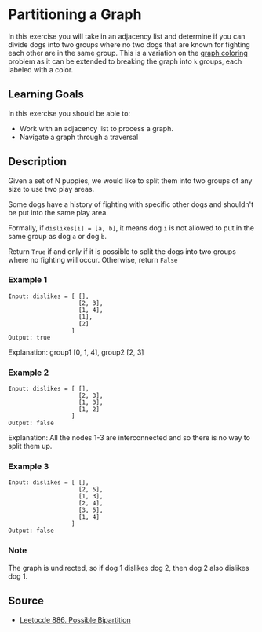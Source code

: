 # Partitioning a Graph

In this exercise you will take in an adjacency list and determine if you can divide dogs into two groups where no two dogs that are known for fighting each other are in the same group.  This is a variation on the [graph coloring](https://en.wikipedia.org/wiki/Graph_coloring) problem as it can be extended to breaking the graph into `k` groups, each labeled with a color.

## Learning Goals

In this exercise you should be able to:

- Work with an adjacency list to process a graph.
- Navigate a graph through a traversal

## Description

Given a set of N puppies, we would like to split them into two groups of any size to use two play areas.

Some dogs have a history of fighting with specific other dogs and shouldn't be put into the same play area.

Formally, if `dislikes[i] = [a, b]`, it means dog `i` is not allowed to put in the same group as dog `a` or dog `b`.

Return `True` if and only if it is possible to split the dogs into two groups where no fighting will occur. Otherwise, return `False`

### Example 1

```
Input: dislikes = [ [],
                    [2, 3],
                    [1, 4],
                    [1],
                    [2]
                  ]
Output: true
```

Explanation: group1 [0, 1, 4], group2 [2, 3]

### Example 2

```
Input: dislikes = [ [],
                    [2, 3],
                    [1, 3],
                    [1, 2]
                  ]
Output: false
```

Explanation: All the nodes 1-3 are interconnected and so there is no way to split them up.

### Example 3

```
Input: dislikes = [ [],
                    [2, 5],
                    [1, 3],
                    [2, 4],
                    [3, 5],
                    [1, 4]
                  ]
Output: false
```

### Note

The graph is undirected, so if dog 1 dislikes dog 2, then dog 2 also dislikes dog 1.

## Source

- [Leetocde 886. Possible Bipartition](https://leetcode.com/problems/possible-bipartition/)
